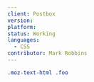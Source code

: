 ```yaml
---
client: Postbox
version:
platform:
status: Working
languages:
  - CSS
contributor: Mark Robbins
---
```


```css
.moz-text-html .foo
```
